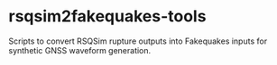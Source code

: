 # rsqsim2fakequakes-tools
Scripts to convert RSQSim rupture outputs into Fakequakes inputs for synthetic GNSS waveform generation.
